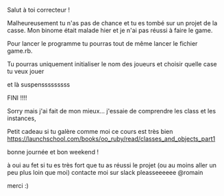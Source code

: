 Salut à toi correcteur !

Malheureusement tu n'as pas de chance et tu es tombé sur un projet de la casse.
Mon binome était malade hier et je n'ai pas réussi à faire le game.

Pour lancer le programme tu pourras tout de même lancer le fichier game.rb.

Tu pourras uniquement initialiser le nom des joueurs et choisir quelle case tu veux jouer 

et là suspensssssssss

FINI !!!!


Sorry mais j'ai fait de mon mieux... j'essaie de comprendre les class et les instances,

Petit cadeau si tu galère comme moi ce cours est très bien 
https://launchschool.com/books/oo_ruby/read/classes_and_objects_part1

bonne journée et bon weekend !

à oui au fet si tu es très fort que tu as réussi le projet (ou au moins aller un peu plus loin que moi) contacte moi sur slack pleasseeeeee @romain

merci :)